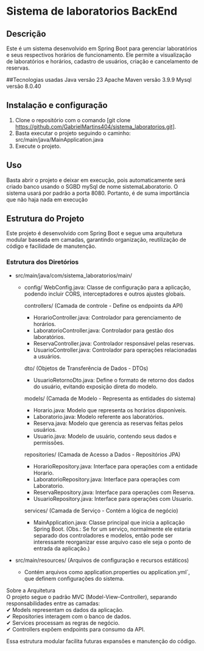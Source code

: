 # Sistema de laboratorios BackEnd

## Descrição
Este é um sistema desenvolvido em Spring Boot para gerenciar laboratórios e seus respectivos horários de funcionamento. Ele permite a visualização de laboratórios e horários, cadastro de usuários, criação e cancelamento de reservas.

##Tecnologias usadas
Java versão 23
Apache Maven versão 3.9.9
Mysql versão 8.0.40


## Instalação e configuração
1. Clone o repositório com o comando [git clone https://github.com/GabrielMartins404/sistema_laboratorios.git].
2. Basta executar o projeto seguindo o caminho: src/main/java/MainApplication.java
3. Execute o projeto.

## Uso
Basta abrir o projeto e deixar em execução, pois automaticamente será criado banco usando o SGBD mySql de nome sistemaLaboratorio.
O sistema usará por padrão a porta 8080. Portanto, é de suma importância que não haja nada em execução

## Estrutura do Projeto

Este projeto é desenvolvido com Spring Boot e segue uma arquitetura modular baseada em camadas, garantindo organização, reutilização de código e facilidade de manutenção.  

### Estrutura dos Diretórios  

- src/main/java/com/sistema_laboratorios/main/  
  - config/
    WebConfig.java: Classe de configuração para a aplicação, podendo incluir CORS, interceptadores e outros ajustes globais.  

    controllers/ (Camada de controle - Define os endpoints da API) 
    - HorarioController.java: Controlador para gerenciamento de horários.  
    - LaboratorioController.java: Controlador para gestão dos laboratórios.  
    - ReservaController.java: Controlador responsável pelas reservas.  
    - UsuarioController.java: Controlador para operações relacionadas a usuários.  

    dto/ (Objetos de Transferência de Dados - DTOs) 
    - UsuarioRetornoDto.java: Define o formato de retorno dos dados do usuário, evitando exposição direta do modelo.  

    models/ (Camada de Modelo - Representa as entidades do sistema)  
    - Horario.java: Modelo que representa os horários disponíveis.  
    - Laboratorio.java: Modelo referente aos laboratórios.  
    - Reserva.java: Modelo que gerencia as reservas feitas pelos usuários.  
    - Usuario.java: Modelo de usuário, contendo seus dados e permissões.  

    repositories/ (Camada de Acesso a Dados - Repositórios JPA)  
    - HorarioRepository.java: Interface para operações com a entidade Horario.  
    - LaboratorioRepository.java: Interface para operações com Laboratorio.  
    - ReservaRepository.java: Interface para operações com Reserva.  
    - UsuarioRepository.java: Interface para operações com Usuario.  

    services/ (Camada de Serviço - Contém a lógica de negócio) 
    - MainApplication.java: Classe principal que inicia a aplicação Spring Boot. (Obs.: Se for um serviço, normalmente ele estaria separado dos controladores e modelos, então pode ser interessante reorganizar esse arquivo caso ele seja o ponto de entrada da aplicação.)  

- src/main/resources/ (Arquivos de configuração e recursos estáticos)
  - Contém arquivos como application.properties ou application.yml`, que definem configurações do sistema.
  
 Sobre a Arquitetura  
O projeto segue o padrão MVC (Model-View-Controller), separando responsabilidades entre as camadas:  
✔ Models representam os dados da aplicação.  
✔ Repositories interagem com o banco de dados.  
✔ Services processam as regras de negócio.  
✔ Controllers expõem endpoints para consumo da API.  

Essa estrutura modular facilita futuras expansões e manutenção do código.  

